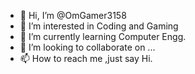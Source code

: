 - 👋 Hi, I’m @OmGamer3158
- 👀 I’m interested in Coding and Gaming
- 🌱 I’m currently learning Computer Engg.
- 💞️ I’m looking to collaborate on ...
- 📫 How to reach me ,just say Hi.

<!---
omgamer315/omgamer315 is a ✨ special ✨ repository because its `README.md` (this file) appears on your GitHub profile.
You can click the Preview link to take a look at your changes.
--->
